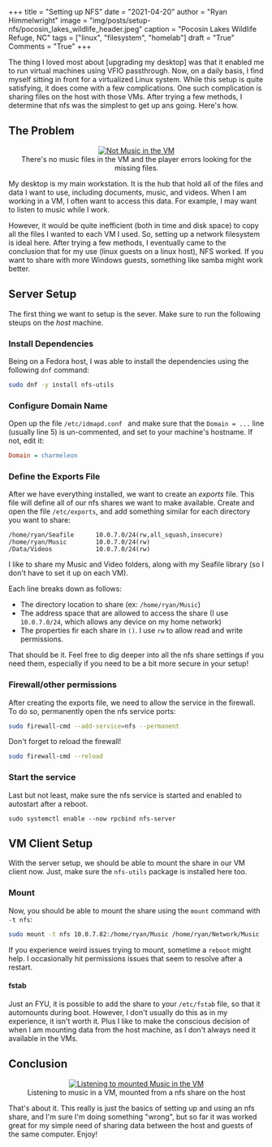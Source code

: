 +++
title   = "Setting up NFS"
date    = "2021-04-20"
author  = "Ryan Himmelwright"
image   = "img/posts/setup-nfs/pocosin_lakes_wildlife_header.jpeg"
caption = "Pocosin Lakes Wildlife Refuge, NC"
tags    = ["linux", "filesystem", "homelab"]
draft   = "True"
Comments = "True"
+++

The thing I loved most about [upgrading my desktop] was that it enabled me to
run virtual machines using VFIO passthrough. Now, on a daily basis, I find
myself sitting in front for a virtualized Linux system. While this setup is
quite satisfying, it does come with a few complications. One such
complication is sharing files on the host with those VMs. After trying a few
methods, I determine that nfs was the simplest to get up ans going. Here's
how.

<!--more-->

## The Problem

<center>
<a href="../../img/posts/setup-nfs/no_music.png"><img alt="Not Music in the VM" src="../../img/posts/setup-nfs/no_music.png" style="max-width: 100%;"/></a>
<div class="caption">There's no music files in the VM and the player errors looking for the missing files.</div>
</center>

My desktop is my main workstation. It is the hub that hold all of the files
and data I want to use, including documents, music, and videos. When I am working in a VM, I often want to access this data. For example, I may want to listen to music while I work.

However, it would be quite inefficient (both in time and disk space) to copy
all the files I wanted to each VM I used. So, setting up a network filesystem is ideal here. After trying a few methods, I eventually came to the conclusion that for my use (linux guests on a linux host), NFS worked. If you want to share with more Windows guests, something like samba might work better.


## Server Setup

The first thing we want to setup is the sever. Make sure to run the following
steups on the *host* machine.

### Install Dependencies

Being on a Fedora host, I was able to install the dependencies using the following `dnf` command:

```bash
sudo dnf -y install nfs-utils 
```

### Configure Domain Name

Open up the file `/etc/idmapd.conf ` and make sure that the `Domain = ...`
line (usually line 5) is un-commented, and set to your machine's hostname. If not, edit it:

```ini
Domain = charmeleon
```


### Define the Exports File

After we have everything installed, we want to create an *exports* file. This file will define all of our nfs shares we want to make available. Create and open the file `/etc/exports`, and add something similar for each directory you want to share:

```
/home/ryan/Seafile      10.0.7.0/24(rw,all_squash,insecure)
/home/ryan/Music        10.0.7.0/24(rw)
/Data/Videos            10.0.7.0/24(rw)
```

I like to share my Music and Video folders, along with my Seafile library (so
I don't have to set it up on each VM).

Each line breaks down as follows:

- The directory location to share (ex: `/home/ryan/Music`)
- The address space that are allowed to access the share (I use
`10.0.7.0/24`, which allows any device on my home network)
- The properties fir each share in `()`. I use `rw` to allow read and write
permissions.

That should be it. Feel free to dig deeper into all the nfs share settings if
you need them, especially if you need to be a bit more secure in your setup!

### Firewall/other permissions

After creating the exports file, we need to allow the service in the
firewall. To do so, permanently open the nfs service ports:

```bash
sudo firewall-cmd --add-service=nfs --permanent
```


Don't forget to reload the firewall!

```bash
sudo firewall-cmd --reload
```

### Start the service

Last but not least, make sure the nfs service is started and enabled to
autostart after a reboot.

```
sudo systemctl enable --now rpcbind nfs-server
```

## VM Client Setup

With the server setup, we should be able to mount the share in our VM client
now. Just, make sure the `nfs-utils` package is installed here too.

### Mount

Now, you should be able to mount the share using the `mount` command with `-t
nfs`:

```bash
sudo mount -t nfs 10.0.7.82:/home/ryan/Music /home/ryan/Network/Music
```

If you experience weird issues trying to mount, sometime a `reboot` might
help. I occasionally hit permissions issues that seem to resolve after a
restart.

#### fstab

Just an FYU, it is possible to add the share to your `/etc/fstab` file, so
that it automounts during boot. However, I don't usually do this as in my
experience, it isn't worth it. Plus I like to make the conscious decision of
when I am mounting data from the host machine, as I don't always need it
available in the VMs.

## Conclusion

<center>
<a href="../../img/posts/setup-nfs/vm_music.png"><img alt="Listening to mounted Music in the VM" src="../../img/posts/setup-nfs/vm_music.png" style="max-width: 100%;"/></a>
<div class="caption">Listening to music in a VM, mounted from a nfs share on the host</div>
</center>

That's about it. This really is just the basics of setting up and using an
nfs share, and I'm sure I'm doing something "wrong", but so far it was worked
great for my simple need of sharing data between the host and guests of the
same computer. Enjoy!